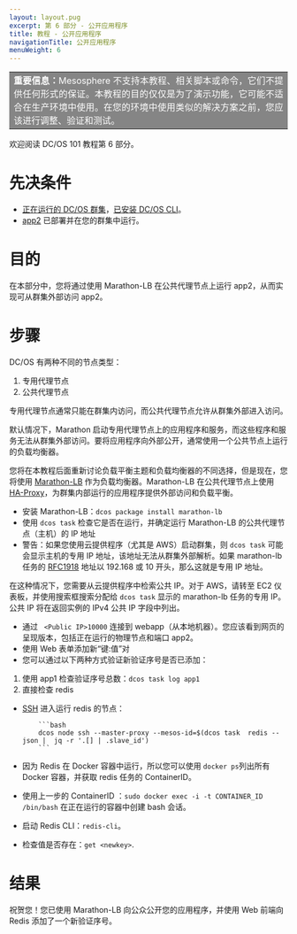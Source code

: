 ```yaml
---
layout: layout.pug
excerpt: 第 6 部分 - 公开应用程序
title: 教程 - 公开应用程序
navigationTitle: 公开应用程序
menuWeight: 6
---
```



<table class=“table” bgcolor=#858585>
<tr> 
  <td align=justify style=color:white><strong>重要信息：</strong>Mesosphere 不支持本教程、相关脚本或命令，它们不提供任何形式的保证。本教程的目的仅仅是为了演示功能，它可能不适合在生产环境中使用。在您的环境中使用类似的解决方案之前，您应该进行调整、验证和测试。</td> 
</tr> 
</table>

欢迎阅读 DC/OS 101 教程第 6 部分。


# 先决条件
* [正在运行的 DC/OS 群集](/cn/1.11/tutorials/dcos-101/cli/)，[已安装 DC/OS CLI](/cn/1.11/tutorials/dcos-101/cli/)。
* [app2](/cn/1.11/tutorials/dcos-101/app2/) 已部署并在您的群集中运行。


# 目的
在本部分中，您将通过使用 Marathon-LB 在公共代理节点上运行 app2，从而实现可从群集外部访问 app2。

# 步骤
DC/OS 有两种不同的节点类型：

1. 专用代理节点
1. 公共代理节点

专用代理节点通常只能在群集内访问，而公共代理节点允许从群集外部进入访问。

默认情况下，Marathon 启动专用代理节点上的应用程序和服务，而这些程序和服务无法从群集外部访问。要将应用程序向外部公开，通常使用一个公共节点上运行的负载均衡器。

您将在本教程后面重新讨论负载平衡主题和负载均衡器的不同选择，但是现在，您将使用 [Marathon-LB](/cn/1.11/tutorials/dcos-101/loadbalancing/) 作为负载均衡器。Marathon-LB 在公共代理节点上使用 [HA-Proxy](http://www.haproxy.org/)，为群集内部运行的应用程序提供外部访问和负载平衡。

 * 安装 Marathon-LB：`dcos package install marathon-lb`
 * 使用 `dcos task` 检查它是否在运行，并确定运行 Marathon-LB 的公共代理节点（主机）的 IP 地址
 * 警告：如果您使用云提供程序（尤其是 AWS）启动群集，则 `dcos task` 可能会显示主机的专用 IP 地址，该地址无法从群集外部解析。如果 marathon-lb 任务的 [RFC1918](https://en.wikipedia.org/wiki/Private_network) 地址以 192.168 或 10 开头，那么这就是专用 IP 地址。

 在这种情况下，您需要从云提供程序中检索公共 IP。对于 AWS，请转至 EC2 仪表板，并使用搜索框搜索分配给 `dcos task` 显示的 marathon-lb 任务的专用 IP。公共 IP 将在返回实例的 IPv4 公共 IP 字段中列出。

 * 通过 ` <Public IP>10000` 连接到 webapp（从本地机器）。您应该看到网页的呈现版本，包括正在运行的物理节点和端口 app2。
 * 使用 Web 表单添加新“键:值”对
 * 您可以通过以下两种方式验证新验证序号是否已添加：
 1. 使用 app1 检查验证序号总数：`dcos task log app1`
 2. 直接检查 redis
 * [SSH](/cn/1.11/administering-clusters/sshcluster/) 进入运行 redis 的节点：

           ```bash
           dcos node ssh --master-proxy --mesos-id=$(dcos task  redis --json |  jq -r '.[] | .slave_id')
           ```
 * 因为 Redis 在 Docker 容器中运行，所以您可以使用 `docker ps`列出所有 Docker 容器，并获取 redis 任务的 ContainerID。
 * 使用上一步的 ContainerID ：`sudo docker exec -i -t CONTAINER_ID  /bin/bash` 在正在运行的容器中创建 bash 会话。
 * 启动 Redis CLI：`redis-cli`。
 * 检查值是否存在：`get <newkey>`.

# 结果
祝贺您！您已使用 Marathon-LB 向公众公开您的应用程序，并使用 Web 前端向 Redis 添加了一个新验证序号。
